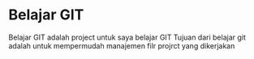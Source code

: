 # Belajar GIT
Belajar GIT adalah project untuk saya belajar  GIT
Tujuan dari belajar git adalah untuk mempermudah manajemen filr projrct yang dikerjakan

